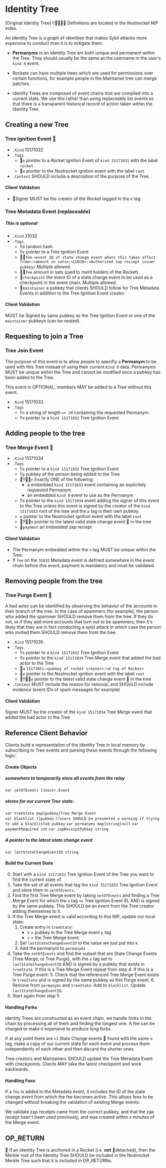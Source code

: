 # Identity Tree
[Original Identity Tree]
‼️🔹🚀🍌🔂 Definitions are located in the Nostrocket NIP index.

An Identity Tree is a graph of identities that makes Sybil attacks more expensive to conduct than it is to mitigate them.

* **Permanyms** in an Identity Tree are both unique and permanent within the Tree. They should usually be the same as the username in the user's `kind 0` event.

* Rockets can have multiple trees which are used for permissions over certain functions, for example people in the Maintainer tree can merge patches.

* Identity Trees are composed of event chains that are compiled into a current state. We use this rather than using replaceable list events so that there is a transparent historical record of action taken within the Identity Tree. 

## Creating a new Tree
### Tree Ignition Event 🔂
* `.Kind` 15171032
* `.Tags`
	* 🚀`e` pointer to a Rocket Ignition Event of `kind 15171031` with the label `rocket`.
	* 🚀`e` pointer to the Nostrocket ignition event with the label `root`
* `.Content` SHOULD include a description of the purpose of the Tree.

#### Client Validation
* 🚀Signer MUST be the creator of the Rocket tagged in the `e` tag.

### Tree Metadata Event (replaceable)
##### This is optional
* `.Kind` 31032
* `.Tags`
	* ‼️`d` random hash
	* ‼️`e` pointer to a Tree Ignition Event
	* 🍌🔹`fee` `<event ID of state change event where this takes effect from>:<amount in sats>:<LUD16>:<Authorized zap reciept issuer pubkey>` Multiple allowed.
	* 🚀🔹`fee` amount in sats (paid to merit holders of the Rocket)
	* 🔹`checkpoint` the event ID of a state change event to be used as a checkpoint in the event chain. Multiple allowed.
	* 🔹`maintainer` a pubkey that clients SHOULD follow for Tree Metadata Events in addition to the Tree Ignition Event creator.

#### Client Validation
MUST be Signed by same pubkey as the Tree Ignition Event or one of the `maintainer` pubkeys (can be nested).

## Requesting to join a Tree
### Tree Join Event
The purpose of this event is to allow people to specifiy a **Permanym** to be used with this Tree instead of using their current `Kind 0` data. Permanyms MUST be unique within the Tree and cannot be modified once a pubkey has been added to the Tree. 

This event is OPTIONAL, members MAY be added to a Tree without this event. 

* `.Kind` 15171033
* `.Tags`
	* ‼️`n` a string of length `=< 20` containing the requested Permanym.
	* ‼️`e` pointer to a `kind 15171032` Tree Ignition Event
	
## Adding people to the tree
### Tree Merge Event 🔂
* `.Kind` 15171034
* `.Tags`
	* ‼️`e` pointer to a `kind 15171032` Tree Ignition Event
  	* ‼️`p` pubkey of the person being added to the Tree
  	* 🚀‼️🍌🔹`n` Exactly ONE of the following:
  		*  a embedded `kind 15171033` event containing an explicitely requested Permanym
  		*  an embedded `kind 0` event to use as the Permanym
  	* ‼️`e` pointer to the `kind 15171034` event adding the signer of this event to the Tree unless this event is signed by the creator of the `kind 15171032` root of the tree and the `p` tag is their own pubkey.
  	* `e` pointer to the Nostrocket ignition event with the label `root`
  	* 🚀‼️🍌🔹`o` pointer to the latest valid state change event 🔂 in the tree
  	* 🔹`payment` an embedded zap reciept 
  	

#### Client Validation
* The Permanym embedded within the `n` tag MUST be unique within the Tree.
* If `fee` on the `31032` Metadata event is defined somewhere in the event chain before this event, payment is mandatory and must be validated.

## Removing people from the tree
### Tree Purge Event 🔂
A bad actor can be identified by observing the behavior of the accounts in their branch of the tree.
In the case of spammers (for example), the person who added the spammer SHOULD remove them from the tree.
If they do not, or if they add more accounts that turn out to be spammers, then it's likely that they are in fact conducting a sybil attack in which case the person who invited them SHOULD remove them from the tree.

* `.Kind` 15171035
* `.Tags`
	* ‼️`e` pointer to a `kind 15171032` Tree Ignition Event
	* ‼️`e` pointer to the `kind 15171034` Tree Merge event that added the bad actor to the Tree
	* 🚀`a` `15171031:<pubkey of rocket creator>:<d tag of Rocket>`
	* 🚀`e` pointer to the Nostrocket ignition event with the label `root`
	* 🚀‼️🍌🔹`o` pointer to the latest valid state change event 🔂 in the tree
* `.Content` MUST include the reason for removal, and SHOULD include evidence (event IDs of spam messages for example) 

#### Client Validation
Signer MUST be the creator of the `kind 15171034` Tree Merge event that added the bad actor to the Tree

## Reference Client Behavior
Clients build a representation of the Identity Tree in local memory by subscribing to Tree events and parsing these events through the following logic:

#### Create Objects
##### somewhere to temporarily store all events from the relay
`var setOfEvents []nostr.Event`
##### stores for our current Tree state:  
`var treeState map[pubkey]Tree Merge Event`  
`var blacklist []pubkey` `//users SHOULD be presented a warning if trying to add a blacklisted pubkey`
`var permanyms map[string]null`
`var paymentRequired int`
`var zapReceiptPubkey string`
##### A pointer to the latest state change event
`var lastStateChangeEventID string`

#### Build the Current State
0. Start with a `kind 15171032` Tree Ignition Event of the Tree you want to find the current state of. 
1. Take the set of all events that tag the `kind 15171032` Tree Ignition Event and store them in `setOfEvents`. 
2. Find the first Tree Merge event by taking `setOfEvents` and finding a Tree Merge Event for which the `o` tag `==` Tree Ignition Event ID, AND is signed by the same pubkey. This SHOULD be an event from the Tree creator adding themselves to it.
3. If the Tree Merge event is valid according to this NIP, update our local state:
	1. Create entry in `treeState`:
		* `k` = pubkey in the Tree Merge event `p` tag 
		* `v` = the Tree Merge event. 
	2. Set `lastStateChangeEventID` to the value we just put into `k`
	3. Add the permanym to `permanyms`
4. Take the `setOfEvents` and find the subset that are State Change Events (Tree Merge, or Tree Purge), with the `o` tag set to `lastStateChangeEventID` AND is signed by a pubkey that exists in `treeState`. If this is a Tree Merge Event repeat from step 4. If this is a Tree Purge event:
	5. Check that the referenced Tree Merge Event exists in `treeState` and is signed by the same pubkey as this Purge event. 
	6. Remove from `permanyms` and `treeState`. Add to `blacklist`. Update `lastStateChangeEventID`.
7. Start again from step 5

#### Handling Forks
Identity Trees are constructed as an event chain, we handle forks in the chain by processing all of them and finding the longest one. A fee can be charged to make it expensive to produce long forks.

If at any point there are `>1` State Change events 🔂 found with the same `o` tag, make a copy of our current state for each event and process them independently of each other and then discard the shorter ones. 

Tree creators and Maintainers SHOULD update the Tree Metadata Event with checkpoints. Clients MAY take the latest checkpoint and work backwards.

#### Handling Fees
If a `fee` is added to the Metadata event, it includes the ID of the state change event from which the fee becomes active. This allows fees to be changed without breaking the validation of existing Merge events.

We validate zap receipts came from the correct pubkey, and that the zap receipt hasn't been used previously, and was created within x minutes of the Merge event.

## OP_RETURN
🚀 If an Identity Tree is anchored in a Rocket (i.e. **not** 🍌detached), then the Merkle root of the Identity Tree SHOULD be included in the Nostrocket Merkle Tree such that it is included in OP_RETURNs.

